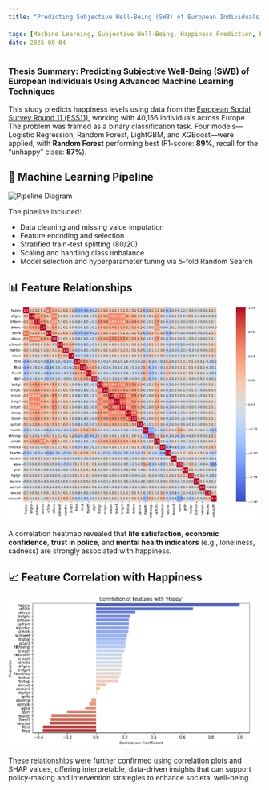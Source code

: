 ```yaml
---
title: "Predicting Subjective Well-Being (SWB) of European Individuals Using Advanced Machine Learning Techniques"

tags: [Machine Learning, Subjective Well-Being, Happiness Prediction, European Social Survey, Data Science, Random Forest, SHAP, Classification, Policy Impact]
date: 2025-08-04
---
```


### Thesis Summary: Predicting Subjective Well-Being (SWB) of European Individuals Using Advanced Machine Learning Techniques

This study predicts happiness levels using data from the [European Social Survey Round 11 (ESS11)](https://www.europeansocialsurvey.org/data/round-index.html), working with 40,156 individuals across Europe. The problem was framed as a binary classification task. Four models—Logistic Regression, Random Forest, LightGBM, and XGBoost—were applied, with **Random Forest** performing best (F1-score: **89%**, recall for the “unhappy” class: **87%**).

## 🔄 Machine Learning Pipeline

![Pipeline Diagram](assets/portfolio/Eli_Colored_2.png)

The pipeline included:
- Data cleaning and missing value imputation
- Feature encoding and selection
- Stratified train-test splitting (80/20)
- Scaling and handling class imbalance
- Model selection and hyperparameter tuning via 5-fold Random Search

## 📊 Feature Relationships

![Correlation Heatmap](assets/portfolio/Fig3.png)

A correlation heatmap revealed that **life satisfaction**, **economic confidence**, **trust in police**, and **mental health indicators** (e.g., loneliness, sadness) are strongly associated with happiness.

## 📈 Feature Correlation with Happiness

![Correlation Heatmap](assets/portfolio/Fig44.png)

These relationships were further confirmed using correlation plots and SHAP values, offering interpretable, data-driven insights that can support policy-making and intervention strategies to enhance societal well-being.


